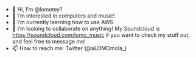 - 👋 Hi, I’m @lomotey1
- 👀 I’m interested in computers and music!
- 🌱 I’m currently learning how to use AWS
- 💞️ I’m looking to collaborate on anything! My Soundcloud is https://soundcloud.com/lomo_music if you want to check my stuff out, and feel free to message me!
- 📫 How to reach me: Twitter (@aLOMOmola_)
